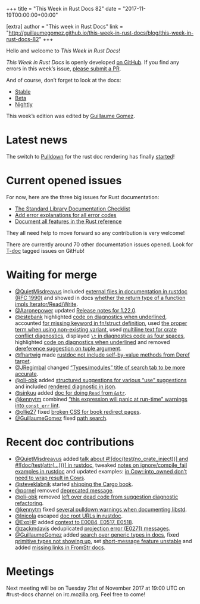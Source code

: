 +++
title = "This Week in Rust Docs 82"
date = "2017-11-19T00:00:00+00:00"

[extra]
author = "This week in Rust Docs"
link = "http://guillaumegomez.github.io/this-week-in-rust-docs/blog/this-week-in-rust-docs-82"
+++
<p>Hello and welcome to <em>This Week in Rust Docs</em>!</p>

<p><em>This Week in Rust Docs</em> is openly developed <a href="https://github.com/GuillaumeGomez/this-week-in-rust-docs">on GitHub</a>.
If you find any errors in this week’s issue, <a href="https://github.com/GuillaumeGomez/this-week-in-rust-docs/pulls">please submit a PR</a>.</p>

<p>And of course, don’t forget to look at the docs:</p>

<ul>
  <li><a href="https://doc.rust-lang.org/">Stable</a></li>
  <li><a href="https://doc.rust-lang.org/beta/">Beta</a></li>
  <li><a href="https://doc.rust-lang.org/nightly/">Nightly</a></li>
</ul>

<p>This week’s edition was edited by <a href="https://github.com/GuillaumeGomez">Guillaume Gomez</a>.</p>

<h1 id="latest-news">Latest news</h1>

<p>The switch to <a href="https://github.com/google/pulldown-cmark">Pulldown</a> for the rust doc rendering has finally <a href="https://github.com/rust-lang/rust/pull/41991">started</a>!</p>

<h1 id="current-opened-issues">Current opened issues</h1>

<p>For now, here are the three big issues for Rust documentation:</p>

<ul>
  <li><a href="https://github.com/rust-lang/rust/issues/29329">The Standard Library Documentation Checklist</a></li>
  <li><a href="https://github.com/rust-lang/rust/issues/32777">Add error explanations for all error codes</a></li>
  <li><a href="https://github.com/rust-lang-nursery/reference/issues/9">Document all features in the Rust reference</a></li>
</ul>

<p>They all need help to move forward so any contribution is very welcome!</p>

<p>There are currently around 70 other documentation issues opened. Look for <a href="https://github.com/rust-lang/rust/labels/T-doc">T-doc</a> tagged issues on GitHub!</p>

<h1 id="waiting-for-merge">Waiting for merge</h1>

<ul>
  <li><a href="https://github.com/QuietMisdreavus">@QuietMisdreavus</a> included <a href="https://github.com/rust-lang/rust/pull/44781">external files in documentation in rustdoc (RFC 1990)</a> and showed in docs <a href="https://github.com/rust-lang/rust/pull/45039">whether the return type of a function impls Iterator/Read/Write</a>.</li>
  <li><a href="https://github.com/Aaronepower">@Aaronepower</a> updated <a href="https://github.com/rust-lang/rust/pull/45454">Release notes for 1.22.0</a>.</li>
  <li><a href="https://github.com/estebank">@estebank</a> highlighted <a href="https://github.com/rust-lang/rust/pull/45776">code on diagnostics when underlined</a>, accounted <a href="https://github.com/rust-lang/rust/pull/45997">for missing keyword in fn/struct definition</a>, used <a href="https://github.com/rust-lang/rust/pull/46024">the proper term when using non-existing variant</a>, used <a href="https://github.com/rust-lang/rust/pull/45946">multiline text for crate conflict diagnostics</a>, displayed <a href="https://github.com/rust-lang/rust/pull/45953"><code class="highlighter-rouge">\t</code> in diagnostics code as four spaces</a>, highlighted <a href="https://github.com/rust-lang/rust/pull/45752">code on diagnostics when underlined</a> and removed <a href="https://github.com/rust-lang/rust/pull/45947">dereference suggestion on tuple argument</a>.</li>
  <li><a href="https://github.com/fhartwig">@fhartwig</a> made <a href="https://github.com/rust-lang/rust/pull/45645">rustdoc not include self-by-value methods from Deref target</a>.</li>
  <li><a href="https://github.com/JRegimbal">@JRegimbal</a> changed <a href="https://github.com/rust-lang/rust/pull/45898">“Types/modules” title of search tab to be more accurate</a>.</li>
  <li><a href="https://github.com/oli-obk">@oli-obk</a> added <a href="https://github.com/rust-lang/rust/pull/46035">structured suggestions for various “use” suggestions</a> and included <a href="https://github.com/rust-lang/rust/pull/46052">rendered diagnostic in json</a>.</li>
  <li><a href="https://github.com/sinkuu">@sinkuu</a> added <a href="https://github.com/rust-lang/rust/pull/46088">doc for doing <code class="highlighter-rouge">Read</code> from <code class="highlighter-rouge">&amp;str</code></a>.</li>
  <li><a href="https://github.com/kennytm">@kennytm</a> combined <a href="https://github.com/rust-lang/rust/pull/46049">“this expression will panic at run-time” warnings into <code class="highlighter-rouge">const_err</code> lint</a>.</li>
  <li><a href="https://github.com/ollie27">@ollie27</a> fixed <a href="https://github.com/rust-lang/rust/pull/45998">broken CSS for book redirect pages</a>.</li>
  <li><a href="https://github.com/GuillaumeGomez">@GuillaumeGomez</a> fixed <a href="https://github.com/rust-lang/rust/pull/46081">path search</a>.</li>
</ul>

<h1 id="recent-doc-contributions">Recent doc contributions</h1>

<ul>
  <li><a href="https://github.com/QuietMisdreavus">@QuietMisdreavus</a> added <a href="https://github.com/rust-lang/rust/pull/45767">talk about #![doc(test(no_crate_inject))] and #![doc(test(attr(…)))] in rustdoc</a>, tweaked <a href="https://github.com/rust-lang/rust/pull/45815">notes on ignore/compile_fail examples in rustdoc</a> and updated examples: <a href="https://github.com/rust-lang/rust/pull/45993">in Cow::into_owned don’t need to wrap result in Cows</a>.</li>
  <li><a href="https://github.com/steveklabnik">@steveklabnik</a> started <a href="https://github.com/rust-lang/rust/pull/45692">shipping the Cargo book</a>.</li>
  <li><a href="https://github.com/pornel">@pornel</a> removed <a href="https://github.com/rust-lang/rust/pull/45828">deprecated message</a>.</li>
  <li><a href="https://github.com/oli-obk">@oli-obk</a> removed <a href="https://github.com/rust-lang/rust/pull/46039">left over dead code from suggestion diagnostic refactoring</a>.</li>
  <li><a href="https://github.com/kennytm">@kennytm</a> fixed <a href="https://github.com/rust-lang/rust/pull/45977">several pulldown warnings when documenting libstd</a>.</li>
  <li><a href="https://github.com/lnicola">@lnicola</a> escaped <a href="https://github.com/rust-lang/rust/pull/46010">doc root URLs in rustdoc</a>.</li>
  <li><a href="https://github.com/ExpHP">@ExpHP</a> added <a href="https://github.com/rust-lang/rust/pull/45984">context to E0084, E0517, E0518</a>.</li>
  <li><a href="https://github.com/zackmdavis">@zackmdavis</a> deduplicated <a href="https://github.com/rust-lang/rust/pull/45952">projection error (E0271) messages</a>.</li>
  <li><a href="https://github.com/GuillaumeGomez">@GuillaumeGomez</a> added <a href="https://github.com/rust-lang/rust/pull/45673">search over generic types in docs</a>, fixed <a href="https://github.com/rust-lang/rust/pull/46066">primitive types not showing up</a>, set <a href="https://github.com/rust-lang/rust/pull/46005">short-message feature unstable</a> and added <a href="https://github.com/rust-lang/rust/pull/45970">missing links in FromStr docs</a>.</li>
</ul>

<h1 id="meetings">Meetings</h1>

<p>Next meeting will be on Tuesday 21st of November 2017 at 19:00 UTC on #rust-docs channel on irc.mozilla.org. Feel free to come!</p>